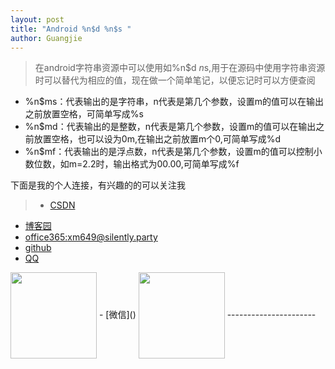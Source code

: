 ```yaml
---
layout: post
title: "Android %n$d %n$s "
author: Guangjie
---
```


> 在android字符串资源中可以使用如%n$d $n$s,用于在源码中使用字符串资源时可以替代为相应的值，现在做一个简单笔记，以便忘记时可以方便查阅

- %n$ms：代表输出的是字符串，n代表是第几个参数，设置m的值可以在输出之前放置空格，可简单写成%s
- %n$md：代表输出的是整数，n代表是第几个参数，设置m的值可以在输出之前放置空格，也可以设为0m,在输出之前放置m个0,可简单写成%d
- %n$mf：代表输出的是浮点数，n代表是第几个参数，设置m的值可以控制小数位数，如m=2.2时，输出格式为00.00,可简单写成%f

下面是我的个人连接，有兴趣的的可以关注我
> - [CSDN](http://blog.csdn.net/wgj13718925364)
 - [博客园](http://www.cnblogs.com/wangguangjie/)
 - [office365:xm649@silently.party](https://www.office.com/1/?auth=2&home=1&from=ShellLogo)
 - [github](https://github.com/wangguangjie)
 - [QQ]()
 <img src="http://ovy9gem9a.bkt.clouddn.com/HIT/QQ.png" class="qq-picture" width="138" align="center">
 - [微信]()
  <img src="http://ovy9gem9a.bkt.clouddn.com/HIT/weixin.png" class="weixin-picture" width="138" align="center">
----------------------








